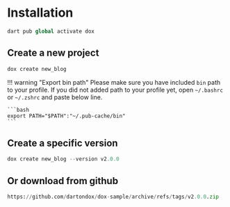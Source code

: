 # Installation

```py
dart pub global activate dox
```

## Create a new project

```py
dox create new_blog
```
!!! warning "Export bin path"
    Please make sure you have included `bin` path to your profile. If you did not added path to your profile yet, open `~/.bashrc` or `~/.zshrc` and paste below line.
    
    ```bash
    export PATH="$PATH":"~/.pub-cache/bin"
    ```

## Create a specific version

```py
dox create new_blog --version v2.0.0
```

## Or download from github

```py
https://github.com/dartondox/dox-sample/archive/refs/tags/v2.0.0.zip
```
